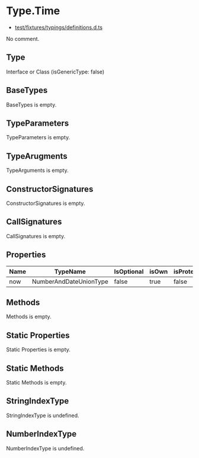 # Type.Time

* [test/fixtures/typings/definitions.d.ts](/test/fixtures/typings/definitions.d.ts#L67)

No comment.

## Type

Interface or Class (isGenericType: false)

## BaseTypes

BaseTypes is empty.

## TypeParameters

TypeParameters is empty.

## TypeArugments

TypeArguments is empty.

## ConstructorSignatures

ConstructorSignatures is empty.

## CallSignatures

CallSignatures is empty.

## Properties

Name|TypeName|IsOptional|isOwn|isProtected|Tags|Comment
---|---|---|---|---|---|---
now|NumberAndDateUnionType|false|true|false||

## Methods

Methods is empty.

## Static Properties

Static Properties is empty.

## Static Methods

Static Methods is empty.

## StringIndexType

StringIndexType is undefined.

## NumberIndexType

NumberIndexType is undefined.
